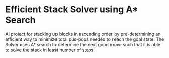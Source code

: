 # Efficient Stack Solver using A* Search
AI project for stacking up blocks in ascending order by pre-determining an efficient way to minimize total pus-pops needed to reach the goal state.
The Solver uses A* search to determine the next good move such that it is able to solve the stack in least number of steps.

